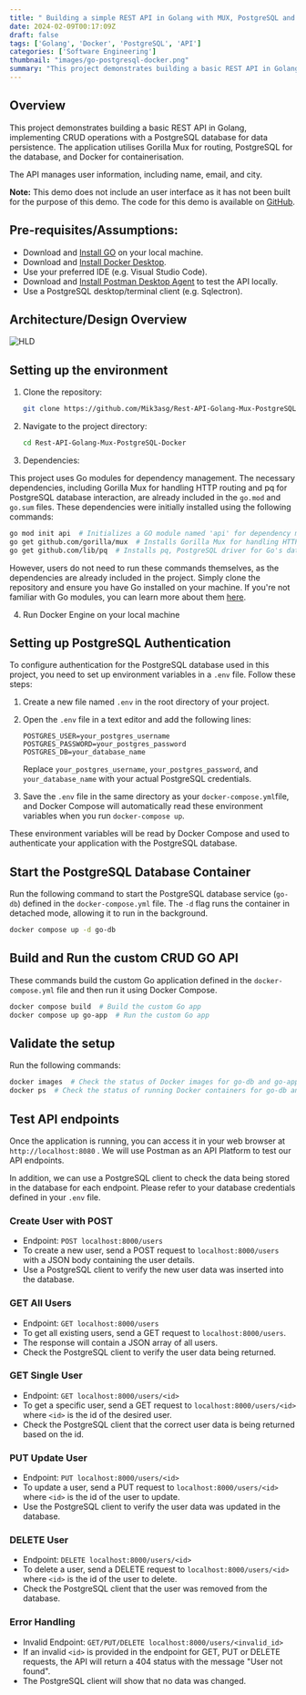 ```yaml
---
title: " Building a simple REST API in Golang with MUX, PostgreSQL and Docker"
date: 2024-02-09T00:17:09Z
draft: false
tags: ['Golang', 'Docker', 'PostgreSQL', 'API']
categories: ['Software Engineering']
thumbnail: "images/go-postgresql-docker.png"
summary: "This project demonstrates building a basic REST API in Golang, implementing CRUD operations with a PostgreSQL database for data persistence. The application utilises Gorilla Mux for routing, PostgreSQL for the database, and Docker for containerisation."
---
```

## Overview
This project demonstrates building a basic REST API in Golang, implementing CRUD operations with a PostgreSQL database for data persistence. The application utilises Gorilla Mux for routing, PostgreSQL for the database, and Docker for containerisation.

The API manages user information, including name, email, and city.

**Note:** This demo does not include an user interface as it has not been built for the purpose of this demo. The code for this demo is available on [GitHub](https://github.com/Mik3asg/Rest-API-Golang-Mux-PostgreSQL-Docker).



## Pre-requisites/Assumptions:
- Download and [Install GO](https://go.dev/doc/install) on your local machine. 
- Download and [Install Docker Desktop](https://docs.docker.com/desktop/).
- Use your preferred IDE (e.g. Visual Studio Code).
- Download and [Install Postman Desktop Agent](https://learning.postman.com/docs/getting-started/basics/about-postman-agent/#the-postman-desktop-agent) to test the API locally.  
- Use a PostgreSQL desktop/terminal client (e.g. Sqlectron).



## Architecture/Design Overview
![HLD](https://i.imgur.com/a1dhHQ3.png)



## Setting up the environment

1. Clone the repository:

    ```bash
    git clone https://github.com/Mik3asg/Rest-API-Golang-Mux-PostgreSQL-Docker.git
    ```
2. Navigate to the project directory:

    ```bash
    cd Rest-API-Golang-Mux-PostgreSQL-Docker
    ```
3. Dependencies:

This project uses Go modules for dependency management. The necessary dependencies, including Gorilla Mux for handling HTTP routing and pq for PostgreSQL database interaction, are already included in the `go.mod` and `go.sum` files. 
These dependencies were initially installed using the following commands:

```bash
go mod init api  # Initializes a GO module named 'api' for dependency management
go get github.com/gorilla/mux  # Installs Gorilla Mux for handling HTTP routing in Go
go get github.com/lib/pq  # Installs pq, PostgreSQL driver for Go's database/sql package
```
However, users do not need to run these commands themselves, as the dependencies are already included in the project. Simply clone the repository and ensure you have Go installed on your machine.
If you're not familiar with Go modules, you can learn more about them [here](https://blog.golang.org/using-go-modules).

4. Run Docker Engine on your local machine



## Setting up PostgreSQL Authentication

To configure authentication for the PostgreSQL database used in this project, you need to set up environment variables in a `.env` file. Follow these steps:

1. Create a new file named `.env` in the root directory of your project.

2. Open the `.env` file in a text editor and add the following lines:

    ```plaintext
    POSTGRES_USER=your_postgres_username
    POSTGRES_PASSWORD=your_postgres_password
    POSTGRES_DB=your_database_name
    ```

    Replace `your_postgres_username`, `your_postgres_password`, and `your_database_name` with your actual PostgreSQL credentials.

3. Save the `.env` file in the same directory as your `docker-compose.yml`file, and Docker Compose will automatically read these environment variables when you run `docker-compose up`.

These environment variables will be read by Docker Compose and used to authenticate your application with the PostgreSQL database.



## Start the PostgreSQL Database Container 

Run the following command to start the PostgreSQL database service (`go-db`) defined in the `docker-compose.yml` file. The `-d` flag runs the container in detached mode, allowing it to run in the background.
    
```bash
docker compose up -d go-db  
```


## Build and Run the custom CRUD GO API

These commands build the custom Go application defined in the `docker-compose.yml` file and then run it using Docker Compose.

```bash
docker compose build  # Build the custom Go app
docker compose up go-app  # Run the custom Go app
```


## Validate the setup

Run the following commands:

```bash
docker images  # Check the status of Docker images for go-db and go-app
docker ps  # Check the status of running Docker containers for go-db and go-app
```


## Test API endpoints

Once the application is running, you can access it in your web browser at `http://localhost:8080` . We will use Postman as an API Platform to test our API endpoints. 

In addition, we can use a PostgreSQL client to check the data being stored in the database for each endpoint. Please refer to your database credentials defined in your `.env` file.



### Create User with POST 

- Endpoint: `POST localhost:8000/users`
- To create a new user, send a POST request to `localhost:8000/users` with a JSON body containing the user details.
- Use a PostgreSQL client to verify the new user data was inserted into the database.



### GET All Users

- Endpoint: `GET localhost:8000/users` 
- To get all existing users, send a GET request to `localhost:8000/users`.
- The response will contain a JSON array of all users. 
- Check the PostgreSQL client to verify the user data being returned.


### GET Single User

- Endpoint: `GET localhost:8000/users/<id>`
- To get a specific user, send a GET request to `localhost:8000/users/<id>` where `<id>` is the id of the desired user.
- Check the PostgreSQL client that the correct user data is being returned based on the id.



### PUT Update User

- Endpoint: `PUT localhost:8000/users/<id>`
- To update a user, send a PUT request to `localhost:8000/users/<id>` where `<id>` is the id of the user to update.
- Use the PostgreSQL client to verify the user data was updated in the database. 



### DELETE User

- Endpoint: `DELETE localhost:8000/users/<id>` 
- To delete a user, send a DELETE request to `localhost:8000/users/<id>` where `<id>` is the id of the user to delete.
- Check the PostgreSQL client that the user was removed from the database.


### Error Handling

- Invalid Endpoint: `GET/PUT/DELETE localhost:8000/users/<invalid_id>` 
- If an invalid `<id>` is provided in the endpoint for GET, PUT or DELETE requests, the API will return a 404 status with the message "User not found".
- The PostgreSQL client will show that no data was changed.
